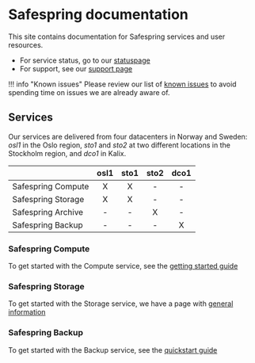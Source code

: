 # Safespring documentation

This site contains documentation for Safespring services and user resources.

* For service status, go to our [statuspage](https://status.safespring.com)
* For support, see our [support page][sup]

!!! info "Known issues"
    Please review our list of [known issues][ki] to avoid spending time on issues
    we are already aware of.

## Services

Our services are delivered from four datacenters in Norway and Sweden: *osl1* 
in the Oslo region, 
*sto1* and *sto2* at two different locations in the Stockholm region, 
and *dco1* in Kalix.

|                    | osl1  | sto1  | sto2  | dco1  |
|:-------------------|:-----:|:-----:|:-----:|:-----:|
| Safespring Compute |   X   |   X   |   -   |   -   |
| Safespring Storage |   X   |   X   |   -   |   -   |
| Safespring Archive |   -   |   -   |   X   |   -   |
| Safespring Backup  |   -   |   -   |   -   |   X   |


### Safespring Compute

To get started with the Compute service, see the [getting started guide](new/getting-started)

### Safespring Storage

To get started with the Storage service, we have a page with [general
information](storage/generalinfo)

### Safespring Backup

To get started with the Backup service, 
see the [quickstart guide](backup/quickstart-guide.md)

[ki]:service/known_issues/
[sup]:service/support/

